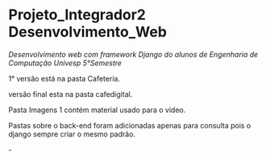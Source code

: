 # Projeto_Integrador2  Desenvolvimento_Web

<i style= "150px"> Desenvolvimento web com framework Django do alunos de Engenharia de Computação Univesp 5°Semestre</i>
<p> 1° versão está na pasta Cafeteria.</p>
<p> versão final esta na pasta cafedigital. </p>
<p> Pasta Imagens 1 contém material usado para o video.</p>
<p> Pastas sobre o back-end foram adicionadas apenas para consulta pois o django sempre criar o mesmo padrão.</p>
-
